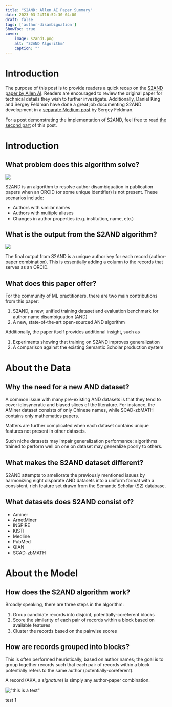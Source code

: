 ```yaml
---
title: "S2AND: Allen AI Paper Summary"
date: 2023-03-24T16:52:30-04:00
draft: false
tags: ['author-disambiguation']
ShowToc: true
cover:
    image: s2and1.png
    alt: "S2AND Algorithm"
    caption: ""
---
```


# Introduction
The purpose of this post is to provide readers a quick recap on the [S2AND paper by Allen AI](https://arxiv.org/pdf/2103.07534.pdf). Readers are encouraged to review the original paper for technical details they wish to further investigate. Additionally, Daniel King and Sergey Feldman have done a great job documenting S2AND development in a [separate Medium post](https://blog.allenai.org/s2and-an-improved-author-disambiguation-system-for-semantic-scholar-d09380da30e6) by Sergey Feldman.

For a post demonstrating the implementation of S2AND, feel free to read [the second part](https://google.com) of this post.

# Introduction
## What problem does this algorithm solve?

![](/s2and1.png)

S2AND is an algorithm to resolve author disambiguation in publication papers when an ORCID (or some unique identifier) is not present. These scenarios include:

- Authors with similar names
- Authors with multiple aliases
- Changes in author properties (e.g. institution, name, etc.)

## What is the output from the S2AND algorithm?

![](/s2and2.png)

The final output from S2AND is a unique author key for each record (author-paper combination). This is essentially adding a column to the records that serves as an ORCID.

## What does this paper offer?

For the community of ML practitioners, there are two main contributions from this paper:

1. S2AND, a new, unified training dataset and evaluation benchmark for author name disambiguation (AND)
2. A new, state-of-the-art open-sourced AND algorithm

Additionally, the paper itself provides additional insight, such as

1. Experiments showing that training on S2AND improves generalization
2. A comparison against the existing Semantic Scholar production system

# About the Data

## Why the need for a new AND dataset?
A common issue with many pre-existing AND datasets is that they tend to cover idiosyncratic and biased slices of the literature. For instance, the AMiner dataset consists of only Chinese names, while SCAD-zbMATH contains only mathematics papers.

Matters are further complicated when each dataset contains unique features not present in other datasets.

Such niche datasets may impair generalization performance; algorithms trained to perform well on one on dataset may generalize poorly to others.

## What makes the S2AND dataset different?

S2AND attempts to ameliorate the previously mentioned issues by harmonizing eight disparate AND datasets into a uniform format with a consistent, rich feature set drawn from the Semantic Scholar (S2) database.

## What datasets does S2AND consist of?

- Aminer
- ArnetMiner
- INSPIRE
- KISTI
- Medline
- PubMed
- QIAN
- SCAD-zbMATH

# About the Model

## How does the S2AND algorithm work?

Broadly speaking, there are three steps in the algorithm:

1. Group candidate records into disjoint, potentially-coreferent blocks
2. Score the similarity of each pair of records within a block based on available features
3. Cluster the records based on the pairwise scores

## How are records grouped into blocks?

This is often performed heuristically, based on author names; the goal is to group together records such that each pair of records within a block potentially refers to the same author (potentially-coreferent).

A record (AKA, a *signature*) is simply any author-paper combination.

!["this is a test"](/s2and3.png "Simple representation of signatures (Note: all other features are excluded in this illustration)")

test 1





